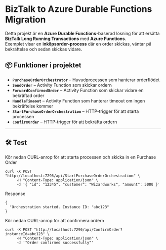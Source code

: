 # BizTalk to Azure Durable Functions Migration  

Detta projekt är en **Azure Durable Functions**-baserad lösning för att ersätta **BizTalk Long Running Transactions** med **Azure Functions**.  
Exemplet visar en **inköpsorder-process** där en order skickas, väntar på bekräftelse och sedan skickas vidare.  

## 📦 Funktioner i projektet  

- **`PurchaseOrderOrchestrator`** – Huvudprocessen som hanterar orderflödet  
- **`SendOrder`** – Activity Function som skickar ordern  
- **`ForwardConfirmedOrder`** – Activity Function som skickar vidare en bekräftad order  
- **`HandleTimeout`** – Activity Function som hanterar timeout om ingen bekräftelse kommer  
- **`StartPurchaseOrderOrchestration`** – HTTP-trigger för att starta processen  
- **`ConfirmOrder`** – HTTP-trigger för att bekräfta ordern  

---

## 🛠️ Test

Kör nedan CURL-anrop för att starta processen och skicka in en Purchase Order
```
curl -X POST "http://localhost:7296/api/StartPurchaseOrderOrchestration" \
     -H "Content-Type: application/json" \
     -d '{ "id": "12345", "customer": "Wizardworks", "amount": 5000 }'
```
Response
```
{
  "Orchestration started. Instance ID: "abc123"
}
```

Kör nedan CURL-anrop för att confirmera ordern
```
curl -X POST "http://localhost:7296/api/ConfirmOrder?instanceId=abc123" \
     -H "Content-Type: application/json" \
     -d '"Order confirmed successfully"'
```
